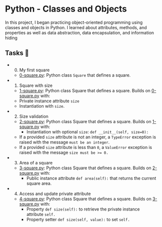 # Python - Classes and Objects
In this project, I began practicing object-oriented programming using classes and objects in Python. I learned about attributes, methods, and properties as well as data abstraction, data encapsulation, and information hiding

## Tasks 📃
- 0. My first square
  - [0-square.py](https://github.com/richard-1257/alx-higher_level_programming/blob/master/0x06-python-classes/0-square.py):  Python class `Square` that defines a square.

- 1. Square with size
  - [1-square.py](https://github.com/richard-1257/alx-higher_level_programming/blob/master/0x06-python-classes/1-square.py): Python class Square that defines a square. Builds on [0-square.py](https://github.com/richard-1257/alx-higher_level_programming/blob/master/0x06-python-classes/0-square.py) with:
  - Private instance attribute `size`
  - Instantiation with `size`.

- 2. Size validation
  - [2-square.py](https://github.com/richard-1257/alx-higher_level_programming/blob/master/0x06-python-classes/2-square.py): Python class Square that defines a square. Builds on [1-square.py](https://github.com/richard-1257/alx-higher_level_programming/blob/master/0x06-python-classes/1-square.py) with:
    - Instantiation with optional `size`: `def __init__(self, size=0):`
  - If a provided `size` attribute is not an integer, a `TypeError` exception is raised with the message `must be an integer`.
  - If a provided `size` attribute is less than `0`, a `ValueError` exception is raised with the message `size must be >= 0.` 

- 3. Area of a square
  - [3-square.py](https://github.com/richard-1257/alx-higher_level_programming/blob/master/0x06-python-classes/3-square.py): Python class Square that defines a square. Builds on [2-square.py](https://github.com/richard-1257/alx-higher_level_programming/blob/master/0x06-python-classes/2-square.py) with:
    - Public instance attribute `def area(self):` that returns the current square area.
   
- 4. Access and update private attribute
  - [4-square.py](https://github.com/richard-1257/alx-higher_level_programming/blob/master/0x06-python-classes/4-square.py): Python class Square that defines a square. Builds on [3-square.py](https://github.com/richard-1257/alx-higher_level_programming/blob/master/0x06-python-classes/3-square.py) with:
    - Property `def size(self):` to retrieve the private instance attribute `self.`
    - Property setter `def size(self, value):` to set `self.` 

















